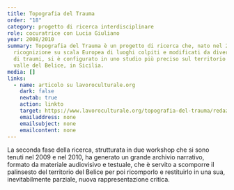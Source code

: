 ```yaml
---
title: Topografia del Trauma
order: "18"
category: progetto di ricerca interdisciplinare
role: cocuratrice con Lucia Giuliano
year: 2008/2010
summary: Topografia del Trauma è un progetto di ricerca che, nato nel 2008 come
  ricognizione su scala Europea di luoghi colpiti e modificati da diversi tipi
  di traumi, si è configurato in uno studio più preciso sul territorio della
  valle del Belice, in Sicilia.
media: []
links:
  - name: articolo su lavoroculturale.org
    dark: false
    newtab: true
    action: linkto
    target: https://www.lavoroculturale.org/topografia-del-trauma/redazione-lc/2013/
    emailaddress: none
    emailsubject: none
    emailcontent: none
---
```

 La seconda fase della ricerca, strutturata in due workshop che si sono tenuti nel 2009 e nel 2010, ha generato un grande archivio narrativo, formato da materiale audiovisivo e testuale, che è servito a scomporre il palinsesto del territorio del Belice per poi ricomporlo e restituirlo in una sua, inevitabilmente parziale, nuova rappresentazione critica.
